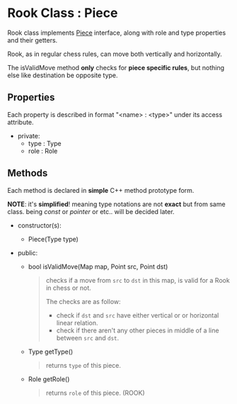 # Rook Class : Piece

Rook class implements [Piece](./piece.md) interface, along with role and type properties and their getters.

Rook, as in regular chess rules, can move both vertically and horizontally.

The isValidMove method **only** checks for **piece specific rules**, but nothing else like destination be opposite type.

## Properties

Each property is described in format "\<name\> : \<type\>" under its access attribute.

*   private:
    *   type : Type
    *   role : Role

## Methods

Each method is declared in **simple** C++ method prototype form.

**NOTE**: it's **simplified**! meaning type notations are not **exact** but from same class. being *const* or *pointer* or etc.. will be decided later.

*   constructor(s):  
    *   Piece(Type type)

*   public:
    *   bool isValidMove(Map map, Point src, Point dst)
        > checks if a move from `src` to `dst` in this map, 
        > is valid for a Rook in chess or not.
        > 
        > The checks are as follow:
        > *   check if `dst` and `src` have either vertical or 
        >     or horizontal linear relation.
        > *   check if there aren't any other pieces in middle 
        >     of a line between `src` and `dst`.

    *   Type getType()
        > returns `type` of this piece.

    *   Role getRole()
        > returns `role` of this piece. (ROOK)
